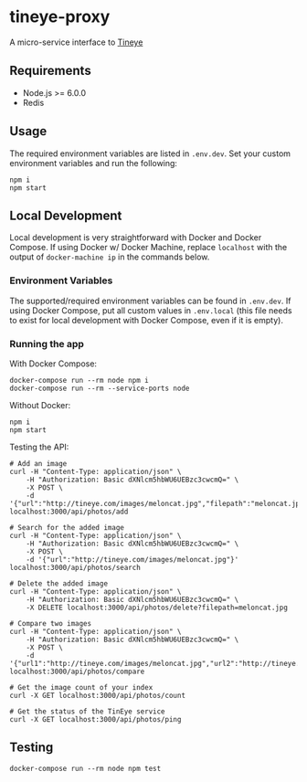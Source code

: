 # tineye-proxy

A micro-service interface to [Tineye](https://www.tineye.com/)

## Requirements

* Node.js >= 6.0.0
* Redis

## Usage

The required environment variables are listed in `.env.dev`. Set your custom
environment variables and run the following:
```
npm i
npm start
```

## Local Development

Local development is very straightforward with Docker and Docker Compose. If using Docker w/ Docker Machine, replace `localhost` with the output of `docker-machine ip` in the commands below.

### Environment Variables

The supported/required environment variables can be found in `.env.dev`. If
using Docker Compose, put all custom values in `.env.local` (this file needs
    to exist for local development with Docker Compose, even if it is empty).

### Running the app

With Docker Compose:
```
docker-compose run --rm node npm i
docker-compose run --rm --service-ports node
```

Without Docker:
```
npm i
npm start
```

Testing the API:
```
# Add an image
curl -H "Content-Type: application/json" \
    -H "Authorization: Basic dXNlcm5hbWU6UEBzc3cwcmQ=" \
    -X POST \
    -d '{"url":"http://tineye.com/images/meloncat.jpg","filepath":"meloncat.jpg"}' localhost:3000/api/photos/add

# Search for the added image
curl -H "Content-Type: application/json" \
    -H "Authorization: Basic dXNlcm5hbWU6UEBzc3cwcmQ=" \
    -X POST \
    -d '{"url":"http://tineye.com/images/meloncat.jpg"}' localhost:3000/api/photos/search

# Delete the added image
curl -H "Content-Type: application/json" \
    -H "Authorization: Basic dXNlcm5hbWU6UEBzc3cwcmQ=" \
    -X DELETE localhost:3000/api/photos/delete?filepath=meloncat.jpg

# Compare two images
curl -H "Content-Type: application/json" \
    -H "Authorization: Basic dXNlcm5hbWU6UEBzc3cwcmQ=" \
    -X POST \
    -d '{"url1":"http://tineye.com/images/meloncat.jpg","url2":"http://tineye.com/images/meloncat.jpg"}' localhost:3000/api/photos/compare

# Get the image count of your index
curl -X GET localhost:3000/api/photos/count

# Get the status of the TinEye service
curl -X GET localhost:3000/api/photos/ping
```

## Testing
```
docker-compose run --rm node npm test
```
